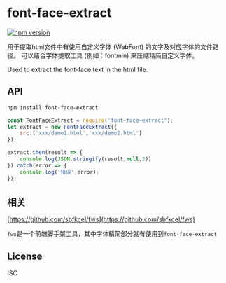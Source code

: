 # font-face-extract

[![npm version](https://badge.fury.io/js/font-face-extract.svg)](https://badge.fury.io/js/font-face-extract)

用于提取html文件中有使用自定义字体 (WebFont) 的文字及对应字体的文件路径。
可以结合字体提取工具 (例如：fontmin) 来压缩精简自定义字体。

Used to extract the font-face text in the html file.

## API
```bash
npm install font-face-extract
```

```javascript
const FontFaceExtract = require('font-face-extract');
let extract = new FontFaceExtract({
	src:['xxx/demo1.html','xxx/demo2.html']
});

extract.then(result => {
	console.log(JSON.stringify(result,null,2))
}).catch(error => {
	console.log('错误',error);
});
```

## 相关

[https://github.com/sbfkcel/fws](https://github.com/sbfkcel/fws)

`fws`是一个前端脚手架工具，其中字体精简部分就有使用到`font-face-extract`

## License
ISC
